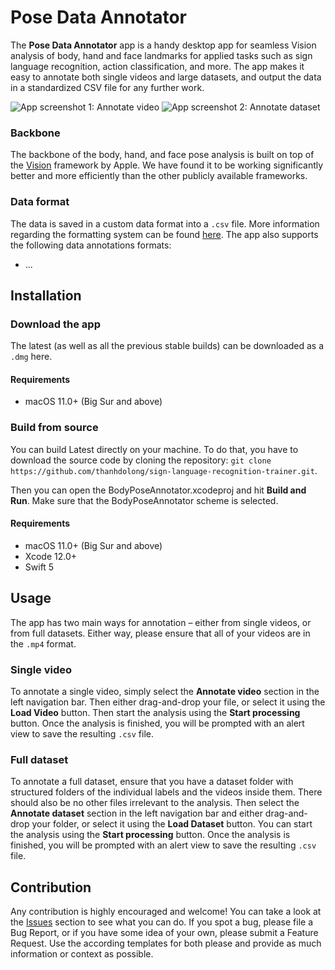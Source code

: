 # Pose Data Annotator

The **Pose Data Annotator** app is a handy desktop app for seamless Vision analysis of body, hand and face landmarks for applied tasks such as sign language recognition, action classification, and more. The app makes it easy to annotate both single videos and large datasets, and output the data in a standardized CSV file for any further work.

![App screenshot 1: Annotate video](http://data.matsworld.io/body-pose-annotator/screenshot_1.png)
![App screenshot 2: Annotate dataset](http://data.matsworld.io/body-pose-annotator/screenshot_2.png)

### Backbone

The backbone of the body, hand, and face pose analysis is built on top of the [Vision](https://developer.apple.com/documentation/vision) framework by Apple. We have found it to be working significantly better and more efficiently than the other publicly available frameworks.

### Data format

The data is saved in a custom data format into a `.csv` file. More information regarding the formatting system can be found [here](data_format.md). The app also supports the following data annotations formats:

- ...

## Installation

### Download the app

The latest (as well as all the previous stable builds) can be downloaded as a `.dmg` here.

#### Requirements

- macOS 11.0+ (Big Sur and above)

### Build from source

You can build Latest directly on your machine. To do that, you have to download the source code by cloning the repository: `git clone https://github.com/thanhdolong/sign-language-recognition-trainer.git`.

Then you can open the BodyPoseAnnotator.xcodeproj and hit **Build and Run**. Make sure that the BodyPoseAnnotator scheme is selected.

#### Requirements

- macOS 11.0+ (Big Sur and above)
- Xcode 12.0+
- Swift 5

## Usage

The app has two main ways for annotation – either from single videos, or from full datasets. Either way, please ensure that all of your videos are in the `.mp4` format.

### Single video

To annotate a single video, simply select the **Annotate video** section in the left navigation bar. Then either drag-and-drop your file, or select it using the **Load Video** button. Then start the analysis using the **Start processing** button. Once the analysis is finished, you will be prompted with an alert view to save the resulting `.csv` file.

### Full dataset

To annotate a full dataset, ensure that you have a dataset folder with structured folders of the individual labels and the videos inside them. There should also be no other files irrelevant to the analysis. Then select the **Annotate dataset** section in the left navigation bar and either drag-and-drop your folder, or select it using the **Load Dataset** button. You can start the analysis using the **Start processing** button. Once the analysis is finished, you will be prompted with an alert view to save the resulting `.csv` file.

## Contribution

Any contribution is highly encouraged and welcome! You can take a look at the [Issues](https://github.com/thanhdolong/sign-language-recognition-trainer/issues) section to see what you can do. If you spot a bug, please file a Bug Report, or if you have some idea of your own, please submit a Feature Request. Use the according templates for both please and provide as much information or context as possible.

